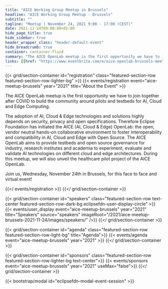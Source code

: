 ```yaml
---
title: "AICE Working Group Meetup in Brussels"
headline: "AICE Working Group Meetup - Brussels"
subtitle: ""
tagline: "Meetup | November 24, 2021 9:00 - 17:00 (CEST)"
date: 2021-11-24T09:00:00+02:00
hide_page_title: true
hide_sidebar: true
header_wrapper_class: "header-default-event"
hide_breadcrumb: true
container: container-fluid
summary: "The AICE OpenLab meetup is the first opportunity we have to join together after COVID to build the community around pilots and testbeds for AI, Cloud and Edge Computing."
links: [[href: "https://www.eventbrite.com/e/aice-openlab-brussels-meetup-tickets-185526694337", text: "Register"], [href: "#speakers", text: "Speakers"], [href: "#agenda", text: "Agenda"]]
---
```


{{< grid/section-container id="registration" class="featured-section-row featured-section-row-lighter-bg" >}}
  {{< events/registration event="aice-meetup-brussels" year="2021" title="About the Event" >}}

The AICE OpenLab meetup is the first opportunity we have to join together after COVID to build the community around pilots and testbeds for AI, Cloud and Edge Computing.

The adoption of AI, Cloud & Edge technologies and solutions highly depends on security, privacy and open specifications. Therefore Eclipse Foundation has initiated the AICE (AI, Cloud & Edge) OpenLab: the open, vendor neutral hands-on collaborative environment to foster interoperability and compatibility in AI, Cloud and Edge with Open Source. The AICE OpenLab aims to provide testbeds and open source governance for industry, research institutes and academia to experiment, evaluate and validate AI technologies on different cloud and edge architectures. During this meetup, we will also unveil the healthcare pilot project of the AICE OpenLab.

Join us, Wednesday, November 24th in Brussels, for this face to face and virtual event!



  {{</ events/registration >}}
{{</ grid/section-container >}}

{{< grid/section-container id="speakers" class="featured-section-row text-center featured-section-row-dark-bg eclipsefdn-user-display-circle" >}}
  {{< events/user_display event="aice-meetup-brussels" year="2021" title="Speakers" source="speakers" imageRoot="/2021/aice-meetup-brussels-2021-11-24/images/speakers/" />}}
{{</ grid/section-container >}}

{{< grid/section-container id="agenda" class="featured-section-row featured-section-row-light-bg" title="Agenda">}}
  {{< events/agenda event="aice-meetup-brussels" year="2021" >}}
{{</ grid/section-container >}}

{{< grid/section-container id="sponsors" class="featured-section-row featured-section-row-lighter-bg text-center">}}
  {{< events/sponsors event="aice-meetup-brussels" year="2021"  useMax="false">}}
{{</ grid/section-container >}}

{{< bootstrap/modal id="eclipsefdn-modal-event-session" >}}
